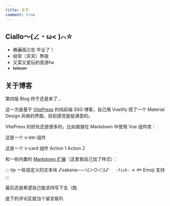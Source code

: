 ```yaml
---
title: 关于
comment: true
---
```


## Ciallo～(∠・ω&lt; )⌒☆

- ~~苦逼高三生~~ 毕业了！
- 经常（天天）熬夜
- 又菜又爱玩的音游fw
- ~~lolicon~~

## 关于博客

第四版 Blog 终于还是来了...

这一次是基于 [VitePress](https://vitepress.dev/) 的纯前端 SSG 博客，自己用 Vuetify 搭了一个 Material Design
风格的界面，目前感觉是挺满意的。

VitePress 的好处还是很多的，比如直接在 Markdown 中使用 Vue 组件库：

<v-btn class="my-2">这是一个 v-btn 组件</v-btn>

<v-card class="my-2">
  <v-card-title>这是一个 v-card 组件</v-card-title>
  <v-card-actions>
    <v-btn>Action 1</v-btn>
    <v-btn>Action 2</v-btn>
  </v-card-actions>
</v-card>

和一些内置的 [Markdown 扩展](https://vitepress.dev/guide/markdown)（这里我自己加了样式）：

::: tip 一些自定义的文本块
♪sakana——\\(＞○＜\\)♪ &emsp; `:fish:` → :fish: Emoji 支持
:::

最后还是希望自己能坚持写下去（跑

底下的评论区就当个留言板叭
